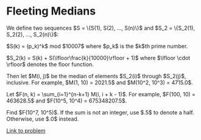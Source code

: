 # Fleeting Medians

<p>We define two sequences $S = \{S(1), S(2), ..., S(n)\}$ and $S_2 = \{S_2(1), S_2(2), ..., S_2(n)\}$:</p>

<p>$S(k) = (p_k)^k$ mod $10007$ where $p_k$ is the $k$th prime number.</p>

<p>$S_2(k) = S(k) + S(\lfloor\frac{k}{10000}\rfloor + 1)$ where $\lfloor \cdot \rfloor$ denotes the floor function.</p>

<p>Then let $M(i, j)$ be the median of elements $S_2(i)$ through $S_2(j)$, inclusive. For example, $M(1, 10) = 2021.5$ and $M(10^2, 10^3) = 4715.0$.</p>

<p>Let $F(n, k) = \sum_{i=1}^{n-k+1} M(i, i + k - 1)$. For example, $F(100, 10) = 463628.5$ and $F(10^5, 10^4) = 675348207.5$.</p>

<p>Find $F(10^7, 10^5)$. If the sum is not an integer, use $.5$ to denote a half. Otherwise, use $.0$ instead.</p>

[Link to problem](https://projecteuler.net/problem=593)
